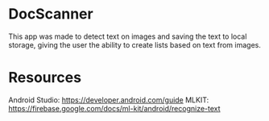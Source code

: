 # DocScanner
This app was made to detect text on images and saving the text to local storage, giving the user the ability to create lists based on text from images.

# Resources
Android Studio: https://developer.android.com/guide
MLKIT: https://firebase.google.com/docs/ml-kit/android/recognize-text
